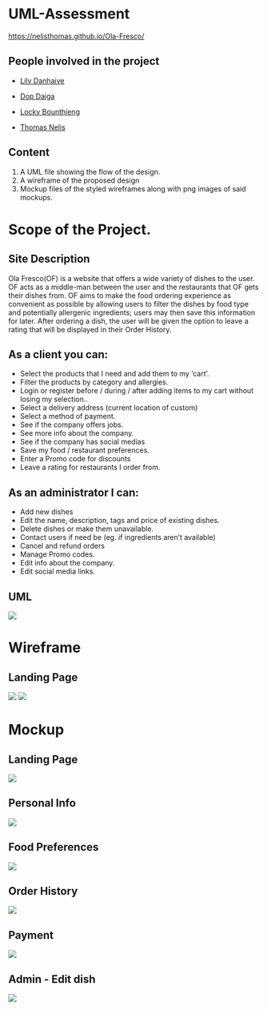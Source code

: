 # UML-Assessment
https://nelisthomas.github.io/Ola-Fresco/


## People involved in the project

- [Lily Danhaive](https://github.com/LilyDa08)

- [Dop Daiga](https://github.com/DopDaiga)

- [Locky Bounthieng](https://github.com/LockyBounty)

- [Thomas Nelis](https://github.com/NelisThomas)

## Content

1. A UML file showing the flow of the design.
2. A wireframe of the proposed design
3. Mockup files of the styled wireframes along with png images of said mockups.


# Scope of the Project.


## Site Description

Ola Fresco(OF) is a website that offers a wide variety of dishes to the user. OF acts as a middle-man between the user and the restaurants that OF gets their dishes from. OF aims to make the food ordering experience as convenient as possible by allowing users to filter the dishes by food type and potentially allergenic ingredients; users may then save this information for later. After ordering a dish, the user will be given the option to leave a rating that will be displayed in their Order History. 

## As a client you can:
 * Select the products that I need and add them to my ‘cart’.
 * Filter the products by category and allergies.
 * Login or register before / during / after adding items to my cart without losing my selection..
 * Select a delivery address (current location of custom)
 * Select a method of payment.
 * See if the company offers jobs.
 * See more info about the company.
 * See if the company has social medias
 * Save my food / restaurant preferences.
 * Enter a Promo code for discounts
 * Leave a rating for restaurants I order from.
 
 ## As an administrator I can:
 * Add new dishes
 * Edit the name, description, tags and price of existing dishes.
 * Delete dishes or make them unavailable.
 * Contact users if need be (eg. if ingredients aren’t available) 
 * Cancel and refund orders
 * Manage Promo codes.
 * Edit info about the company.
 * Edit social media links.


## UML

![](https://github.com/NelisThomas/Ola-Fresco/blob/master/UML/UML.png)

# Wireframe

## Landing Page
![](https://github.com/NelisThomas/Ola-Fresco/blob/master/Wireframe/Capture%20d%E2%80%99%C3%A9cran%202018-10-30%20%C3%A0%2015.41.36.png?raw=true)
![](https://github.com/NelisThomas/Ola-Fresco/blob/master/Wireframe/Capture%20d%E2%80%99%C3%A9cran%202018-10-30%20%C3%A0%2016.12.18.png?raw=true)

# Mockup

## Landing Page
![](https://github.com/NelisThomas/Ola-Fresco/blob/master/Mockup/PNG%20Final/LandingPageLogos.png?raw=true)
## Personal Info
![](https://github.com/NelisThomas/Ola-Fresco/blob/master/Mockup/PNG%20Final/UserSetting.png?raw=true)
## Food Preferences
![](https://github.com/NelisThomas/Ola-Fresco/blob/master/Mockup/PNG%20Final/Food_preference.png?raw=true)
## Order History
![](https://github.com/NelisThomas/Ola-Fresco/blob/master/Mockup/PNG%20Final/Historic.png?raw=true)
## Payment
![](https://github.com/NelisThomas/Ola-Fresco/blob/master/Mockup/PNG%20Final/paymentPage.png?raw=true)
## Admin - Edit dish
![](https://github.com/NelisThomas/Ola-Fresco/blob/master/Mockup/PNG%20Final/admin_v3.png?raw=true)
